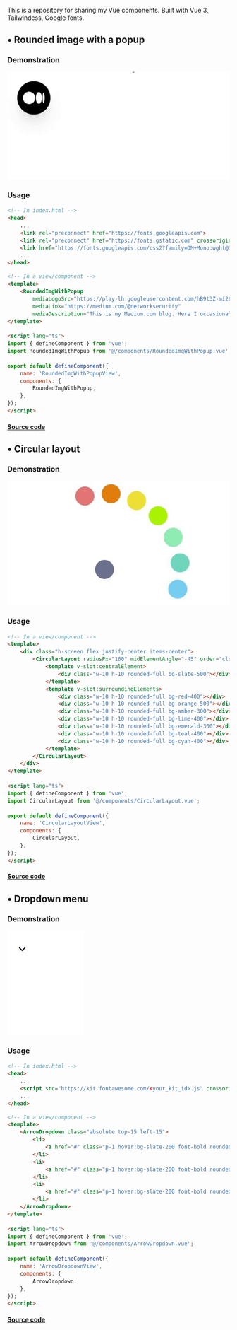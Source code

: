 This is a repository for sharing my Vue components.
Built with Vue 3, Tailwindcss, Google fonts.

## • Rounded image with a popup

### Demonstration

<img src="files_for_readme/RoundedImgWithPopup_demo1.gif">

### Usage


```html
<!-- In index.html -->
<head>
    ...
    <link rel="preconnect" href="https://fonts.googleapis.com">
    <link rel="preconnect" href="https://fonts.gstatic.com" crossorigin>
    <link href="https://fonts.googleapis.com/css2?family=DM+Mono:wght@300&display=swap" rel="stylesheet">
    ...
</head>
```

```html
<!-- In a view/component -->
<template>
    <RoundedImgWithPopup
        mediaLogoSrc="https://play-lh.googleusercontent.com/hB9t3Z-mi284_49HA3nAuhO-W5Cyhje7r2P9McdgORoVCd-0SV54c12NMQWLHnqALw"
        mediaLink="https://medium.com/@networksecurity"
        mediaDescription="This is my Medium.com blog. Here I occasionally write stuff regarding my infosec experience." />
</template>

<script lang="ts">
import { defineComponent } from 'vue';
import RoundedImgWithPopup from '@/components/RoundedImgWithPopup.vue';

export default defineComponent({
    name: 'RoundedImgWithPopupView',
    components: {
        RoundedImgWithPopup,
    },
});
</script>
```

#### [Source code](src/components/RoundedImgWithPopup.vue)

## • Circular layout

### Demonstration

<img src="files_for_readme/CircularLayout_demo1.jpg">

### Usage

```html
<!-- In a view/component -->
<template>
    <div class="h-screen flex justify-center items-center">
        <CircularLayout radiusPx="160" midElementAngle="-45" order="clockwise" angularSpacing="20">
            <template v-slot:centralElement>
                <div class="w-10 h-10 rounded-full bg-slate-500"></div>
            </template>
            <template v-slot:surroundingElements>
                <div class="w-10 h-10 rounded-full bg-red-400"></div>
                <div class="w-10 h-10 rounded-full bg-orange-500"></div>
                <div class="w-10 h-10 rounded-full bg-amber-300"></div>
                <div class="w-10 h-10 rounded-full bg-lime-400"></div>
                <div class="w-10 h-10 rounded-full bg-emerald-300"></div>
                <div class="w-10 h-10 rounded-full bg-teal-400"></div>
                <div class="w-10 h-10 rounded-full bg-cyan-400"></div>
            </template>
        </CircularLayout>
    </div>
</template>

<script lang="ts">
import { defineComponent } from 'vue';
import CircularLayout from '@/components/CircularLayout.vue';

export default defineComponent({
    name: 'CircularLayoutView',
    components: {
        CircularLayout,
    },
});
</script>
```

#### [Source code](src/components/CircularLayout.vue)

## • Dropdown menu

### Demonstration

<img src="files_for_readme/ArrowDropdown_demo1.gif">

### Usage

```html
<!-- In index.html -->
<head>
    ...
    <script src="https://kit.fontawesome.com/<your_kit_id>.js" crossorigin="anonymous"></script>
    ...
</head>
```

```html
<!-- In a view/component -->
<template>
    <ArrowDropdown class="absolute top-15 left-15">
        <li>
            <a href="#" class="p-1 hover:bg-slate-200 font-bold rounded-md cursor-pointer">Create</a>
        </li>
        <li>
            <a href="#" class="p-1 hover:bg-slate-200 font-bold rounded-md cursor-pointer">About</a>
        </li>
        <li>
            <a href="#" class="p-1 hover:bg-slate-200 font-bold rounded-md cursor-pointer">Author</a>
        </li>
    </ArrowDropdown>
</template>

<script lang="ts">
import { defineComponent } from 'vue';
import ArrowDropdown from '@/components/ArrowDropdown.vue';

export default defineComponent({
    name: 'ArrowDropdownView',
    components: {
        ArrowDropdown,
    },
});
</script>
```

#### [Source code](src/components/ArrowDropdown.vue)